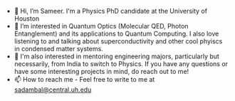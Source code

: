 - 👋 Hi, I’m Sameer. I'm a Physics PhD candidate at the University of Houston
- 👀 I’m interested in Quantum Optics (Molecular QED, Photon Entanglement) and its applications to Quantum Computing. I also love listening to and talking about superconductivity and other cool phyiscs in condensed matter systems.
- 🌱 I'm also interested in mentoring engineering majors, particularly but necessarily, from India to switch to Physics. If you have any questions or have some interesting projects in mind, do reach out to me!
- 📫 How to reach me - Feel free to write to me at sadambal@central.uh.edu

<!---
SamD-1998/SamD-1998 is a ✨ special ✨ repository because its `README.md` (this file) appears on your GitHub profile.
You can click the Preview link to take a look at your changes.
--->
